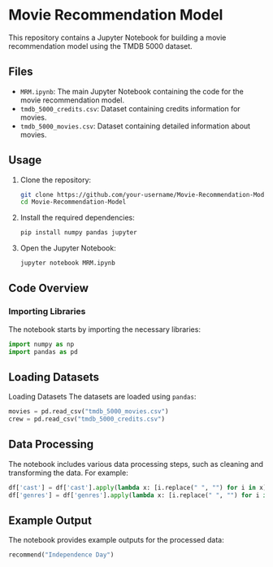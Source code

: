 # Movie Recommendation Model

This repository contains a Jupyter Notebook for building a movie recommendation model using the TMDB 5000 dataset.

## Files

- `MRM.ipynb`: The main Jupyter Notebook containing the code for the movie recommendation model.
- `tmdb_5000_credits.csv`: Dataset containing credits information for movies.
- `tmdb_5000_movies.csv`: Dataset containing detailed information about movies.

## Usage

1. Clone the repository:
    ```sh
    git clone https://github.com/your-username/Movie-Recommendation-Model.git
    cd Movie-Recommendation-Model
    ```

2. Install the required dependencies:
    ```sh
    pip install numpy pandas jupyter
    ```

3. Open the Jupyter Notebook:
    ```sh
    jupyter notebook MRM.ipynb
    ```

## Code Overview

### Importing Libraries

The notebook starts by importing the necessary libraries:
```python
import numpy as np
import pandas as pd
```
## Loading Datasets

Loading Datasets
The datasets are loaded using ```pandas```:

```python
movies = pd.read_csv("tmdb_5000_movies.csv")
crew = pd.read_csv("tmdb_5000_credits.csv")
```
## Data Processing
The notebook includes various data processing steps, such as cleaning and transforming the data. For example:
```python
df['cast'] = df['cast'].apply(lambda x: [i.replace(" ", "") for i in x])
df['genres'] = df['genres'].apply(lambda x: [i.replace(" ", "") for i in x])
```
## Example Output
The notebook provides example outputs for the processed data:
```python
recommend("Independence Day")
```
